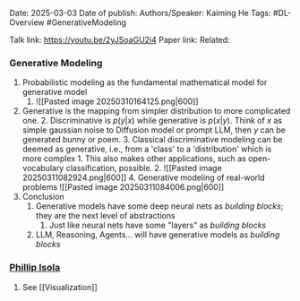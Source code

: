Date: 2025-03-03
Date of publish: 
Authors/Speaker: Kaiming He 
Tags: #DL-Overview #GenerativeModeling

Talk link: https://youtu.be/2yJSoaGU2i4
Paper link:
Related:
### Generative Modeling
1. Probabilistic modeling as the fundamental mathematical model for generative model 
	1. ![[Pasted image 20250310164125.png|600]]
2. Generative is the mapping from simpler distribution to more complicated one. 
	2. Discriminative is $p(y|x)$ while generative is $p(x|y)$. Think of $x$ as simple gaussian noise to Diffusion model or prompt LLM, then $y$ can be generated bunny or poem.
	3. Classical discriminative modeling can be deemed as generative, i.e., from a 'class' to a 'distribution' which is more complex
		1. This also makes other applications, such as open-vocabulary classification, possible.
		2. ![[Pasted image 20250311082924.png|600]]
	4. Generative modeling of real-world problems ![[Pasted image 20250311084006.png|600]]
3. Conclusion
	1. Generative models have some deep neural nets as *building blocks*; they are the next level of abstractions
		1. Just like neural nets have some "layers" as *building blocks*
	2. LLM, Reasoning, Agents... will have generative models as *building blocks*


### [Phillip Isola](https://youtu.be/UEJqxSVtfY0)
1. See [[Visualization]]
